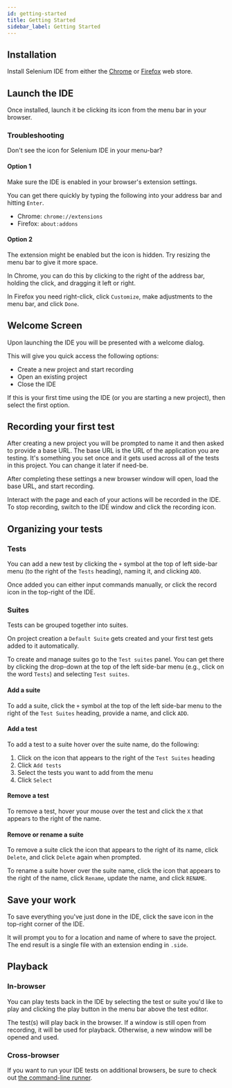 ```yaml
---
id: getting-started
title: Getting Started
sidebar_label: Getting Started
---
```


## Installation

Install Selenium IDE from either the [Chrome](https://chrome.google.com/webstore/detail/selenium-ide/mooikfkahbdckldjjndioackbalphokd) or [Firefox](https://addons.mozilla.org/en-US/firefox/addon/selenium-ide/) web store.

## Launch the IDE

Once installed, launch it be clicking its icon from the menu bar in your browser.

### Troubleshooting

Don't see the icon for Selenium IDE in your menu-bar?

#### Option 1

Make sure the IDE is enabled in your browser's extension settings.

You can get there quickly by typing the following into your address bar and hitting `Enter`.

- Chrome: `chrome://extensions`
- Firefox: `about:addons`

#### Option 2

The extension might be enabled but the icon is hidden. Try resizing the menu bar to give it more space.

In Chrome, you can do this by clicking to the right of the address bar, holding the click, and dragging it left or right.

In Firefox you need right-click, click `Customize`, make adjustments to the menu bar, and click `Done`.

## Welcome Screen

Upon launching the IDE you will be presented with a welcome dialog.

This will give you quick access the following options:

- Create a new project and start recording
- Open an existing project
- Close the IDE

If this is your first time using the IDE (or you are starting a new project), then select the first option.

## Recording your first test

After creating a new project you will be prompted to name it and then asked to provide a base URL. The base URL is the URL of the application you are testing. It's something you set once and it gets used across all of the tests in this project. You can change it later if need-be.

After completing these settings a new browser window will open, load the base URL, and start recording.

Interact with the page and each of your actions will be recorded in the IDE. To stop recording, switch to the IDE window and click the recording icon.

## Organizing your tests

### Tests

You can add a new test by clicking the `+` symbol at the top of left side-bar menu (to the right of the `Tests` heading), naming it, and clicking `ADD`.

Once added you can either input commands manually, or click the record icon in the top-right of the IDE.

### Suites

Tests can be grouped together into suites.

On project creation a `Default Suite` gets created and your first test gets added to it automatically.

To create and manage suites go to the `Test suites` panel. You can get there by clicking the drop-down at the top of the left side-bar menu (e.g., click on the word `Tests`) and selecting `Test suites`.

#### Add a suite

To add a suite, click the `+` symbol at the top of the left side-bar menu to the right of the `Test Suites` heading, provide a name, and click `ADD`.

#### Add a test

To add a test to a suite hover over the suite name, do the following:

1. Click on the icon that appears to the right of the `Test Suites` heading
2. Click `Add tests`
3. Select the tests you want to add from the menu
4. Click `Select`

#### Remove a test

To remove a test, hover your mouse over the test and click the `X` that appears to the right of the name.

#### Remove or rename a suite

To remove a suite click the icon that appears to the right of its name, click `Delete`, and click `Delete` again when prompted.

To rename a suite hover over the suite name, click the icon that appears to the right of the name, click `Rename`, update the name, and click `RENAME`.

## Save your work

To save everything you've just done in the IDE, click the save icon in the top-right corner of the IDE.

It will prompt you to for a location and name of where to save the project. The end result is a single file with an extension ending in `.side`.

## Playback

### In-browser

You can play tests back in the IDE by selecting the test or suite you'd like to play and clicking the play button in the menu bar above the test editor.

The test(s) will play back in the browser. If a window is still open from recording, it will be used for playback. Otherwise, a new window will be opened and used.

### Cross-browser

If you want to run your IDE tests on additional browsers, be sure to check out [the command-line runner](command-line-runner.md).
